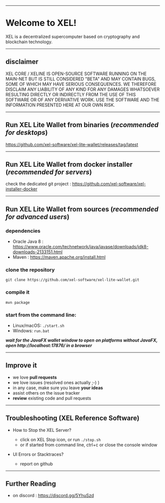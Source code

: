 ----
# Welcome to XEL!

XEL is a decentralized supercomputer based on cryptography and blockchain technology.

----
## disclaimer

XEL CORE / XELINE IS OPEN-SOURCE SOFTWARE RUNNING ON THE MAIN-NET BUT IS STILL CONSIDERED "BETA" AND MAY CONTAIN BUGS, SOME OF WHICH MAY HAVE SERIOUS CONSEQUENCES. WE THEREFORE DISCLAIM ANY LIABILITY OF ANY KIND FOR ANY DAMAGES WHATSOEVER RESULTING DIRECTLY OR INDIRECTLY FROM THE USE OF THIS SOFTWARE OR OF ANY DERIVATIVE WORK. USE THE SOFTWARE AND THE INFORMATION PRESENTED HERE AT OUR OWN RISK.

----
## Run XEL Lite Wallet from binaries (***recommended for desktops***)

https://github.com/xel-software/xel-lite-wallet/releases/tag/latest

----
## Run XEL Lite Wallet from docker installer (***recommended for servers***)

check the dedicated git project : https://github.com/xel-software/xel-installer-docker

----
## Run XEL Lite Wallet from sources (***recommended for advanced users***)

### dependencies
  - Oracle Java 8 : https://www.oracle.com/technetwork/java/javase/downloads/jdk8-downloads-2133151.html
  - Maven : https://maven.apache.org/install.html

### clone the repository

`git clone https://github.com/xel-software/xel-lite-wallet.git`

### compile it

`mvn package`

### start from the command line:
  - Linux/macOS: `./start.sh`
  - Windows: `run.bat`

***wait for the JavaFX wallet window to open***
***on platforms without JavaFX, open http://localhost:17876/ in a browser***



----
## Improve it

  - we love **pull requests**
  - we love issues (resolved ones actually ;-) )
  - in any case, make sure you leave **your ideas**
  - assist others on the issue tracker
  - **review** existing code and pull requests

----
## Troubleshooting (XEL Reference Software)

  - How to Stop the XEL Server?
    - click on XEL Stop icon, or run `./stop.sh`
    - or if started from command line, ctrl+c or close the console window

  - UI Errors or Stacktraces?
    - report on github

----
## Further Reading

  - on discord : https://discord.gg/5YhuSzd
